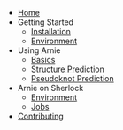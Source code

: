 <!-- docs/_sidebar.md -->

- [Home](README.md)
- Getting Started
  - [Installation](setup/install.md)
  - [Environment](setup/environment.md)
- Using Arnie
  - [Basics](usage/README.md)
  - [Structure Prediction](usage/structure_prediction.md)
  - [Pseudoknot Prediction](usage/pseudoknots.md)
- Arnie on Sherlock
  - [Environment](sherlock/environment.md)
  - [Jobs](sherlock/jobs.md)
- [Contributing](development/README.md)
